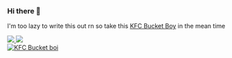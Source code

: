 ### Hi there 👋

I'm too lazy to write this out rn so take this
[KFC Bucket Boy](https://bucketbot.dev) in the mean time

<a href="https://github.com/KingOKarma">
  <img src="https://komarev.com/ghpvc/?username=KingOKarma&style=flat-square" />
</a>
<a href="https://github.com/KingOKarma">
  <img src="https://img.shields.io/github/followers/KingOKarma?style=social" />
</a>
<br>


<a href="https://top.gg/bot/614110037291565056" >
  <img src="https://top.gg/api/widget/614110037291565056.svg" alt="KFC Bucket boi" />
</a>
